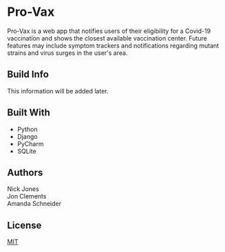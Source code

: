 # Pro-Vax

Pro-Vax is a web app that notifies users of their eligibility for a Covid-19 vaccination and shows the closest available vaccination center. Future features may include symptom trackers and notifications regarding mutant strains and virus surges in the user's area.


## Build Info
This information will be added later.

## Built With
- Python
- Django
- PyCharm
- SQLite


## Authors
Nick Jones  
Jon Clements  
Amanda Schneider


## License
[MIT](https://choosealicense.com/licenses/mit/)
